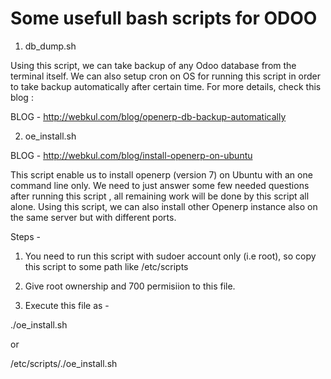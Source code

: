 # Some usefull bash scripts for ODOO

1) db_dump.sh

Using this script, we can take backup of any Odoo database from the terminal itself. We can also setup cron on OS for running this script in order to take backup automatically after certain time.
For more details, check this blog :

BLOG - http://webkul.com/blog/openerp-db-backup-automatically

2) oe_install.sh

BLOG - http://webkul.com/blog/install-openerp-on-ubuntu

This script enable us to install openerp (version 7) on Ubuntu with an one command line only. We need to just answer some few needed questions after running this script , all remaining work will be done by this script all alone.
Using this script, we can also install other Openerp instance also on the same server but with different ports.

Steps -

1) You need to run this script with sudoer account only (i.e root), so copy this script to some path like /etc/scripts

2) Give root ownership and 700 permisiion to this file.

3) Execute this file as -

./oe_install.sh 

or

/etc/scripts/./oe_install.sh

